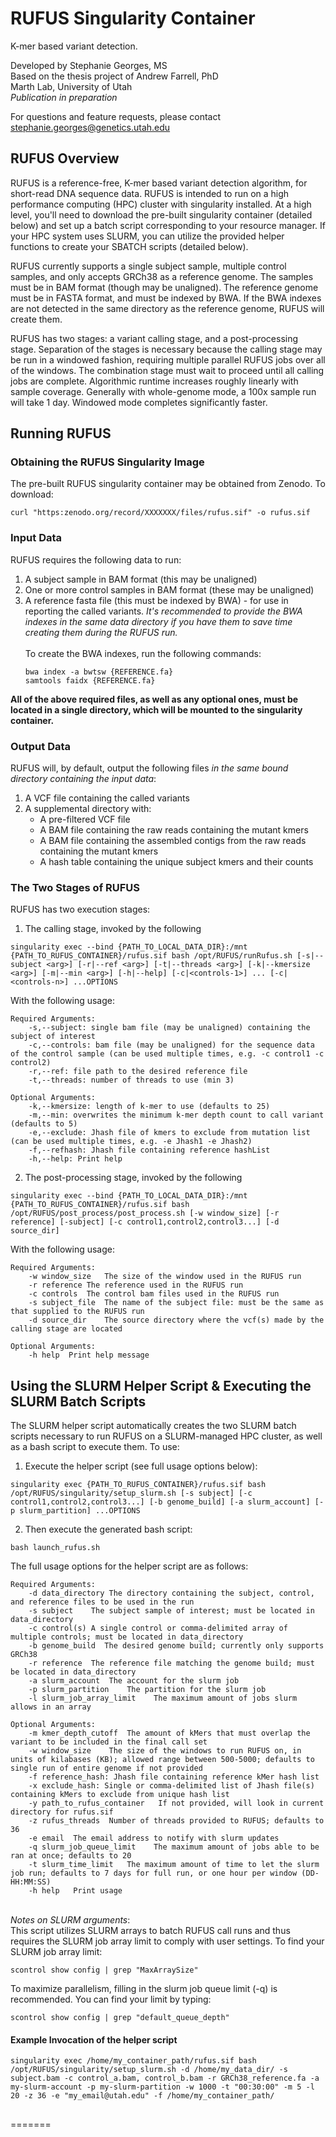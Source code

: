RUFUS Singularity Container
=====

K-mer based variant detection. 

Developed by Stephanie Georges, MS\
Based on the thesis project of Andrew Farrell, PhD\
Marth Lab, University of Utah\
*Publication in preparation*

For questions and feature requests, please contact [stephanie.georges@genetics.utah.edu](stephanie.georges@genetics.utah.edu)

## RUFUS Overview

RUFUS is a reference-free, K-mer based variant detection algorithm, for short-read DNA sequence data. RUFUS is intended to run on a high performance computing (HPC) cluster with singularity installed. At a high level, you'll need to download the pre-built singularity container (detailed below) and set up a batch script corresponding to your resource manager. If your HPC system uses SLURM, you can utilize the provided helper functions to create your SBATCH scripts (detailed below).

RUFUS currently supports a single subject sample, multiple control samples, and only accepts GRCh38 as a reference genome. The samples must be in BAM format (though may be unaligned). The reference genome must be in FASTA format, and must be indexed by BWA. If the BWA indexes are not detected in the same directory as the reference genome, RUFUS will create them.

RUFUS has two stages: a variant calling stage, and a post-processing stage. Separation of the stages is necessary because the calling stage may be run in a windowed fashion, requiring multiple parallel RUFUS jobs over all of the windows. The combination stage must wait to proceed until all calling jobs are complete. Algorithmic runtime increases roughly linearly with sample coverage. Generally with whole-genome mode, a 100x sample run will take 1 day. Windowed mode completes significantly faster.


## Running RUFUS

### Obtaining the RUFUS Singularity Image

 The pre-built RUFUS singularity container may be obtained from Zenodo. To download:
```
curl "https:zenodo.org/record/XXXXXXX/files/rufus.sif" -o rufus.sif
```

### Input Data

RUFUS requires the following data to run:
1) A subject sample in BAM format (this may be unaligned)
2) One or more control samples in BAM format (these may be unaligned)
3) A reference fasta file (this must be indexed by BWA) - for use in reporting the called variants. *It's recommended to provide the BWA indexes in the same data directory if you have them to save time creating them during the RUFUS run.*\
\
To create the BWA indexes, run the following commands:
   ```
   bwa index -a bwtsw {REFERENCE.fa}
   samtools faidx {REFERENCE.fa}
   ```

**All of the above required files, as well as any optional ones, must be located in a single directory, which will be mounted to the singularity container.**

### Output Data

RUFUS will, by default, output the following files *in the same bound directory containing the input data*:
1) A VCF file containing the called variants
2) A supplemental directory with:
    * A pre-filtered VCF file
    * A BAM file containing the raw reads containing the mutant kmers
    * A BAM file containing the assembled contigs from the raw reads containing the mutant kmers
    * A hash table containing the unique subject kmers and their counts

 
### The Two Stages of RUFUS

RUFUS has two execution stages:
1) The calling stage, invoked by the following
```
singularity exec --bind {PATH_TO_LOCAL_DATA_DIR}:/mnt {PATH_TO_RUFUS_CONTAINER}/rufus.sif bash /opt/RUFUS/runRufus.sh [-s|--subject <arg>] [-r|--ref <arg>] [-t|--threads <arg>] [-k|--kmersize <arg>] [-m|--min <arg>] [-h|--help] [-c|<controls-1>] ... [-c|<controls-n>] ...OPTIONS
```
With the following usage:
```
Required Arguments:
    -s,--subject: single bam file (may be unaligned) containing the subject of interest
    -c,--controls: bam file (may be unaligned) for the sequence data of the control sample (can be used multiple times, e.g. -c control1 -c control2)
    -r,--ref: file path to the desired reference file
    -t,--threads: number of threads to use (min 3)

Optional Arguments:
    -k,--kmersize: length of k-mer to use (defaults to 25)
    -m,--min: overwrites the minimum k-mer depth count to call variant (defaults to 5)
    -e,--exclude: Jhash file of kmers to exclude from mutation list (can be used multiple times, e.g. -e Jhash1 -e Jhash2)
    -f,--refhash: Jhash file containing reference hashList
    -h,--help: Print help
```

2) The post-processing stage, invoked by the following
```
singularity exec --bind {PATH_TO_LOCAL_DATA_DIR}:/mnt {PATH_TO_RUFUS_CONTAINER}/rufus.sif bash /opt/RUFUS/post_process/post_process.sh [-w window_size] [-r reference] [-subject] [-c control1,control2,control3...] [-d source_dir]
```
With the following usage:
```
Required Arguments:
    -w window_size   The size of the window used in the RUFUS run
    -r reference The reference used in the RUFUS run
    -c controls  The control bam files used in the RUFUS run
    -s subject_file  The name of the subject file: must be the same as that supplied to the RUFUS run
    -d source_dir    The source directory where the vcf(s) made by the calling stage are located

Optional Arguments:    
	-h help  Print help message
```


## Using the SLURM Helper Script & Executing the SLURM Batch Scripts

The SLURM helper script automatically creates the two SLURM batch scripts necessary to run RUFUS on a SLURM-managed HPC cluster, as well as a bash script to execute them. To use:
1) Execute the helper script (see full usage options below):
``` 
singularity exec {PATH_TO_RUFUS_CONTAINER}/rufus.sif bash /opt/RUFUS/singularity/setup_slurm.sh [-s subject] [-c control1,control2,control3...] [-b genome_build] [-a slurm_account] [-p slurm_partition] ...OPTIONS
```

2) Then execute the generated bash script:
```
bash launch_rufus.sh
```

The full usage options for the helper script are as follows:
```
Required Arguments:
    -d data_directory The directory containing the subject, control, and reference files to be used in the run
    -s subject    The subject sample of interest; must be located in data_directory
    -c control(s) A single control or comma-delimited array of multiple controls; must be located in data_directory
    -b genome_build  The desired genome build; currently only supports GRCh38
    -r reference  The reference file matching the genome build; must be located in data_directory
    -a slurm_account  The account for the slurm job
    -p slurm_partition    The partition for the slurm job
    -l slurm_job_array_limit    The maximum amount of jobs slurm allows in an array
    
Optional Arguments:
    -m kmer_depth_cutoff  The amount of kMers that must overlap the variant to be included in the final call set
    -w window_size    The size of the windows to run RUFUS on, in units of kilabases (KB); allowed range between 500-5000; defaults to single run of entire genome if not provided
    -f reference_hash: Jhash file containing reference kMer hash list
    -x exclude_hash: Single or comma-delimited list of Jhash file(s) containing kMers to exclude from unique hash list
    -y path_to_rufus_container   If not provided, will look in current directory for rufus.sif	
    -z rufus_threads  Number of threads provided to RUFUS; defaults to 36
    -e email  The email address to notify with slurm updates
    -q slurm_job_queue_limit    The maximum amount of jobs able to be ran at once; defaults to 20
    -t slurm_time_limit   The maximum amount of time to let the slurm job run; defaults to 7 days for full run, or one hour per window (DD-HH:MM:SS)
    -h help   Print usage
```
\
*Notes on SLURM arguments*:\
This script utilizes SLURM arrays to batch RUFUS call runs and thus requires the SLURM job array limit to comply with user settings. To find your SLURM job array limit:
```
scontrol show config | grep "MaxArraySize"
```

To maximize parallelism, filling in the slurm job queue limit (-q) is recommended. You can find your limit by typing:
```
scontrol show config | grep "default_queue_depth"
```

#### Example Invocation of the helper script
```
singularity exec /home/my_container_path/rufus.sif bash /opt/RUFUS/singularity/setup_slurm.sh -d /home/my_data_dir/ -s subject.bam -c control_a.bam, control_b.bam -r GRCh38_reference.fa -a my-slurm-account -p my-slurm-partition -w 1000 -t "00:30:00" -m 5 -l 20 -z 36 -e "my_email@utah.edu" -f /home/my_container_path/
```

## 

=======

